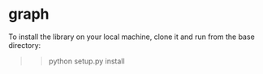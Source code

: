 # graph

To install the library on your local machine, clone it and run from the base directory:

>> python setup.py install
